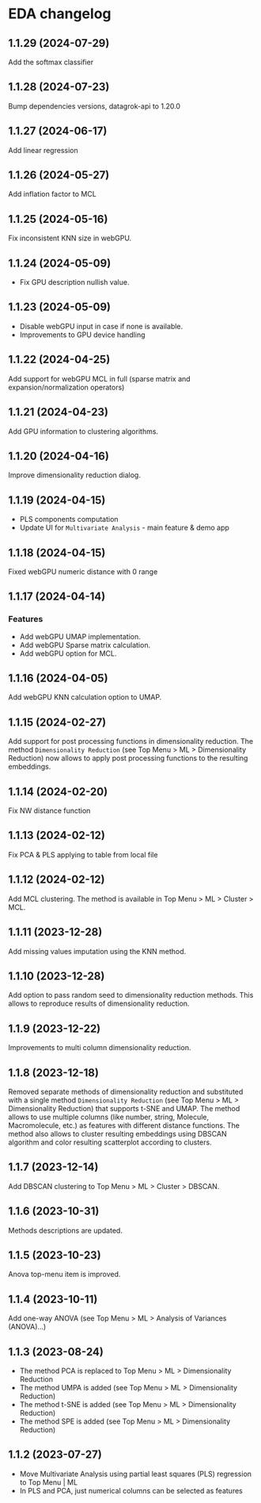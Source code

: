 # EDA changelog

## 1.1.29 (2024-07-29)

Add the softmax classifier

## 1.1.28 (2024-07-23)

Bump dependencies versions, datagrok-api to 1.20.0

## 1.1.27 (2024-06-17)

Add linear regression

## 1.1.26 (2024-05-27)

Add inflation factor to MCL

## 1.1.25 (2024-05-16)

Fix inconsistent KNN size in webGPU.

## 1.1.24 (2024-05-09)

* Fix GPU description nullish value.

## 1.1.23 (2024-05-09)

* Disable webGPU input in case if none is available.
* Improvements to GPU device handling

## 1.1.22 (2024-04-25)

Add support for webGPU MCL in full (sparse matrix and expansion/normalization operators)

## 1.1.21 (2024-04-23)

Add GPU information to clustering algorithms.

## 1.1.20 (2024-04-16)

Improve dimensionality reduction dialog.

## 1.1.19 (2024-04-15)

* PLS components computation
* Update UI for `Multivariate Analysis` - main feature & demo app

## 1.1.18 (2024-04-15)

Fixed webGPU numeric distance with 0 range

## 1.1.17 (2024-04-14)

### Features
* Add webGPU UMAP implementation.
* Add webGPU Sparse matrix calculation.
* Add webGPU option for MCL.

## 1.1.16 (2024-04-05)

Add webGPU KNN calculation option to UMAP.

## 1.1.15 (2024-02-27)

Add support for post processing functions in dimensionality reduction. The method `Dimensionality Reduction` (see Top Menu > ML > Dimensionality Reduction) now allows to apply post processing functions to the resulting embeddings.

## 1.1.14 (2024-02-20)

Fix NW distance function

## 1.1.13 (2024-02-12)

Fix PCA & PLS applying to table from local file

## 1.1.12 (2024-02-12)

Add MCL clustering. The method is available in Top Menu > ML > Cluster > MCL.

## 1.1.11 (2023-12-28)

Add missing values imputation using the KNN method.

## 1.1.10 (2023-12-28)

Add option to pass random seed to dimensionality reduction methods. This allows to reproduce results of dimensionality reduction.

## 1.1.9 (2023-12-22)

Improvements to multi column dimensionality reduction.

## 1.1.8 (2023-12-18)

Removed separate methods of dimensionality reduction and substituted with a single method `Dimensionality Reduction` (see Top Menu > ML > Dimensionality Reduction) that supports t-SNE and UMAP. The method allows to use multiple columns (like number, string, Molecule, Macromolecule, etc.) as features with different distance functions. The method also allows to cluster resulting embeddings using DBSCAN algorithm and color resulting scatterplot according to clusters.

## 1.1.7 (2023-12-14)

Add DBSCAN clustering to Top Menu > ML > Cluster > DBSCAN.

## 1.1.6 (2023-10-31)

Methods descriptions are updated.

## 1.1.5 (2023-10-23)

Anova top-menu item is improved.

## 1.1.4 (2023-10-11)

Add one-way ANOVA (see Top Menu > ML > Analysis of Variances (ANOVA)...)

## 1.1.3 (2023-08-24)

* The method PCA is replaced to Top Menu > ML > Dimensionality Reduction
* The method UMPA is added (see Top Menu > ML > Dimensionality Reduction)
* The method t-SNE is added (see Top Menu > ML > Dimensionality Reduction)
* The method SPE is added (see Top Menu > ML > Dimensionality Reduction)

## 1.1.2 (2023-07-27)

* Move Multivariate Analysis using partial least squares (PLS) regression to Top Menu | ML
* In PLS and PCA, just numerical columns can be selected as features

